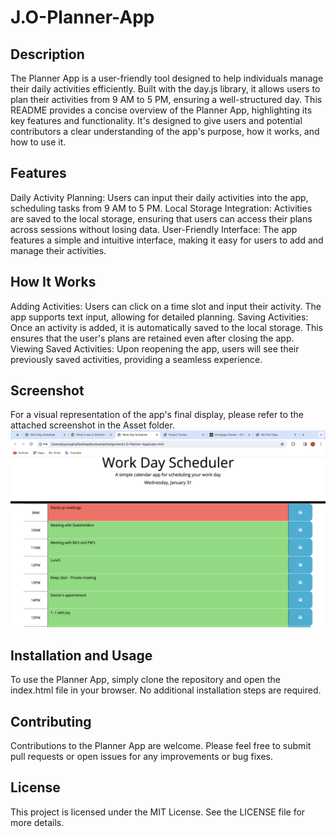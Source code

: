 # J.O-Planner-App

## Description

The Planner App is a user-friendly tool designed to help individuals manage their daily activities efficiently. Built with the day.js library, it allows users to plan their activities from 9 AM to 5 PM, ensuring a well-structured day. This README provides a concise overview of the Planner App, highlighting its key features and functionality. It's designed to give users and potential contributors a clear understanding of the app's purpose, how it works, and how to use it.

## Features

Daily Activity Planning: Users can input their daily activities into the app, scheduling tasks from 9 AM to 5 PM.
Local Storage Integration: Activities are saved to the local storage, ensuring that users can access their plans across sessions without losing data.
User-Friendly Interface: The app features a simple and intuitive interface, making it easy for users to add and manage their activities.

## How It Works
Adding Activities: Users can click on a time slot and input their activity. The app supports text input, allowing for detailed planning.
Saving Activities: Once an activity is added, it is automatically saved to the local storage. This ensures that the user's plans are retained even after closing the app.
Viewing Saved Activities: Upon reopening the app, users will see their previously saved activities, providing a seamless experience.

## Screenshot
For a visual representation of the app's final display, please refer to the attached screenshot in the Asset folder.
![Alt text](<Asset/Screenshot 2024-01-31 at 23.18.01.png>)

## Installation and Usage
To use the Planner App, simply clone the repository and open the index.html file in your browser. No additional installation steps are required.

## Contributing
Contributions to the Planner App are welcome. Please feel free to submit pull requests or open issues for any improvements or bug fixes.

## License
This project is licensed under the MIT License. See the LICENSE file for more details.





